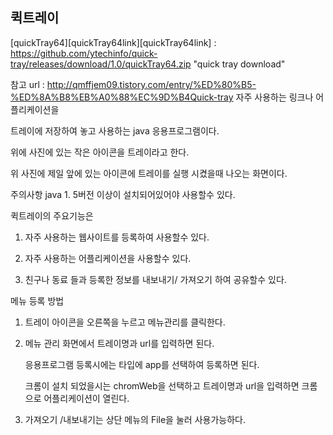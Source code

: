 ## 퀵트레이

[quickTray64][quickTray64link][quickTray64link] : https://github.com/ytechinfo/quick-tray/releases/download/1.0/quickTray64.zip "quick tray download"


참고 url : http://qmffjem09.tistory.com/entry/%ED%80%B5-%ED%8A%B8%EB%A0%88%EC%9D%B4Quick-tray
자주 사용하는 링크나 어플리케이션을 

트레이에 저장하여 놓고 사용하는 java 응용프로그램이다. 

위에 사진에 있는 작은 아이콘을 트레이라고 한다. 


위 사진에  제일 앞에 있는 아이콘에 트레이를 실행 시켰을때 나오는 화면이다. 

주의사항 java 1. 5버전 이상이 설치되어있어야 사용할수 있다. 

퀵트레이의 주요기능은 

1. 자주 사용하는 웹사이트를 등록하여 사용할수 있다. 

2. 자주 사용하는 어플리케이션을 사용할수 있다. 

3. 친구나 동료 들과 등록한 정보를 내보내기/ 가져오기 하여 공유할수 있다. 



메뉴 등록 방법

1. 트레이 아이콘을 오른쪽을 누르고 메뉴관리를 클릭한다. 



2. 메뉴 관리 화면에서 트레이명과 url를 입력하면 된다. 

   응용프로그램 등록시에는 타입에 app를 선택하여 등록하면 된다. 

   크롬이 설치 되었을시는 chromWeb을 선택하고 트레이명과 url을 입력하면 크롬으로 어플리케이션이 열린다. 



3. 가져오기 /내보내기는 상단 메뉴의 File을 눌러 사용가능하다. 
